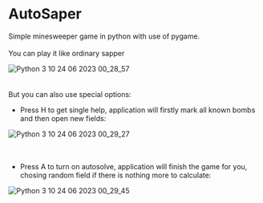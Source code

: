 # AutoSaper
Simple minesweeper game in python with use of pygame.
<br>
<br>
You can play it like ordinary sapper

![Python 3 10 24 06 2023 00_28_57](https://github.com/adbreeker/AutoSaper/assets/111668308/8e77fb20-b6af-4021-bb2e-0106463c369c)
<br>
<br>
<br>
But you can also use special options:
- Press H to get single help, application will firstly mark all known bombs and then open new fields:

![Python 3 10 24 06 2023 00_29_27](https://github.com/adbreeker/AutoSaper/assets/111668308/b9ee9fa7-f48d-4cc5-b5a5-3242d7a9966e)
<br>
<br>
<br>

- Press A to turn on autosolve, application will finish the game for you, chosing random field if there is nothing more to calculate:

![Python 3 10 24 06 2023 00_29_45](https://github.com/adbreeker/AutoSaper/assets/111668308/9551a76e-4651-4bbc-af06-ab57d03bbd7f)
